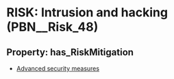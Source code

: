 # RISK: __Intrusion and hacking__ (PBN__Risk_48)

## Property: has_RiskMitigation

* [Advanced security measures](PBN__RiskMitigation_65)

